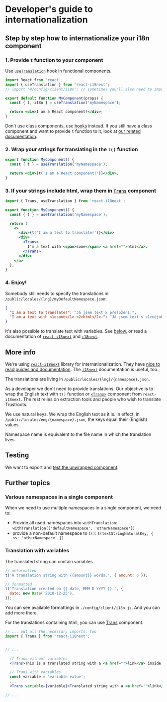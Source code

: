 # Developer's guide to internationalization

## Step by step how to internationalize your i18n component

### 1. Provide `t` function to your component

Use [`useTranslation`](https://react.i18next.com/latest/usetranslation-hook) hook in functional components.

```jsx
import React from 'react';
import { useTranslation } from 'react-i18next';
// import '@/config/client/i18n'; // sometimes you'll also need to import i18n config

export default function MyComponent(props) {
  const { t, i18n } = useTranslation('myNamespace');

  return <div>I am a React component!</div>;
}
```

Don't use class components, use [hooks](https://reactjs.org/docs/hooks-overview.html) instead. If you still have a class component and want to provide `t` function to it, look at [our related documentation](./i18n-class-components.md).

### 2. Wrap your strings for translating in the `t()` function

```jsx
export function MyComponent() {
  const { t } = useTranslation('myNamespace');

  return <div>{t('I am a React component!')}</div>;
}
```

### 3. If your strings include html, wrap them in [`Trans`](https://react.i18next.com/components/trans-component) component

```jsx
import { Trans, useTranslation } from 'react-i18next';

export function MyComponent() {
  const { t } = useTranslation('myNamespace');

  return (
    <>
      <div>{t('I am a text to translate!')}</div>
      <div>
        <Trans>
          I'm a text with <span>some</span> <a href="">html</a>.
        </Trans>
      </div>
    </a>
  );
}
```

### 4. Enjoy!

Somebody still needs to specify the translations in `/public/locales/{lng}/myDefaultNamespace.json`:

```json
{
  "I am a text to translate!": "Já jsem text k přeložení!",
  "I am a text with <1>some</1> <2>html</2>.": "Já jsem text s <1>nějakým</1> <2>html</2>."
}
```

It's also possible to translate text with variables. See [below](#translation-with-variables), or read a documentation of [`react-i18next`](https://react.i18next.com) and [`i18next`](https://www.i18next.com).

## More info

We're using [`react-i18next`](https://react.i18next.com/) library for internationalization. They have [nice to read guides and documentation](https://react.i18next.com/guides/quick-start). The [`i18next`](https://www.i18next.com/) documentation is useful, too.

The translations are living in `/public/locales/{lng}/{namespace}.json`.

As a developer we don't need to provide translations. Our objective is to wrap the English text with `t()` function or [`<Trans>`](https://react.i18next.com/latest/trans-component) component from `react-i18next`. The rest relies on extraction tools and people who wish to translate Trustroots.

We use natural keys. We wrap the English text as it is. In effect, in `/public/locales/eng/{namespace}.json`, the keys equal their (English) values.

Namespace name is equivalent to the file name in which the translation lives.

## Testing

We want to export and [test the unwrapped component](https://react.i18next.com/misc/testing).

## Further topics

### Various namespaces in a single component

When we need to use multiple namespaces in a single component, we need to:

- Provide all used namespaces into `withTranslation`: `withTranslation(['defaultNamespace', 'otherNamespace'])`
- provide a non-default namespace to `t()`: `t(textStringNaturalKey, { ns: 'otherNamespace' })`

### Translation with variables

The translated string can contain variables.

```jsx
// unformatted
t('A translation string with {{amount}} words.', { amount: 6 });

// formatted
t('Translation created on {{ date, MMM D YYYY }}.', {
  date: new Date('2018-12-25'),
});
```

You can see available formattings in `./config/client/i18n.js`. And you can add more there.

For the translations containing html, you can use [Trans](https://react.i18next.com/latest/trans-component) component.

```jsx
// ... put all the necessary imports, too
import { Trans } from 'react-i18next';


// ...

  // Trans without variables
  <Trans>This is a translated string with a <a href="">link</a> inside.</Trans>

  // Trans with variables
  const variable = 'variable value';
  ...
  <Trans variable={variable}>Translated string with a <a href="">link</a> and {{ variable }}</Trans>

// ...
```
